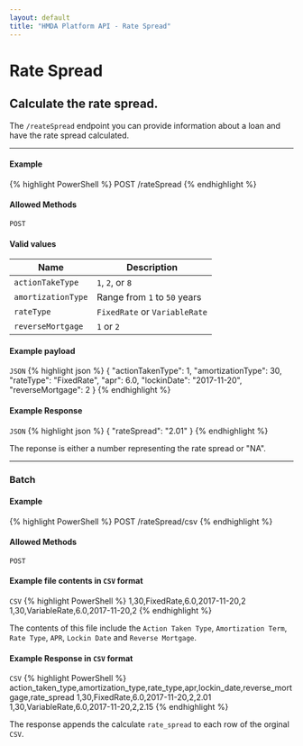 ```yaml
---
layout: default
title: "HMDA Platform API - Rate Spread"
---
```


<hgroup>
  <h1>Rate Spread</h1>
  <h2>Calculate the rate spread.</h2>
  <p class="usa-font-lead">The <code>/reateSpread</code> endpoint you can provide information about a loan and have the rate spread calculated.</p>
</hgroup>

---

<h4>Example</h4>
{% highlight PowerShell %}
POST /rateSpread
{% endhighlight %}

<h4>Allowed Methods</h4>
<code>POST</code>

<h4>Valid values</h4>
<table>
  <thead>
    <tr>
      <th>Name</th>
      <th>Description</th>
    </tr>
  </thead>
  <tbody>
    <tr>
      <td><code>actionTakeType</code></td>
      <td><code>1</code>, <code>2</code>, or <code>8</code></td>
    </tr>
    <tr>
      <td><code>amortizationType</code></td>
      <td>Range from <code>1</code> to <code>50</code> years</td>
    </tr>
    <tr>
      <td><code>rateType</code></td>
      <td><code>FixedRate</code> or <code>VariableRate</code></td>
    </tr>
    <tr>
      <td><code>reverseMortgage</code></td>
      <td><code>1</code> or <code>2</code></td>
    </tr>
  </tbody>
</table>

<h4>Example payload</h4>
<section class="code-block">
<code>JSON</code>
{% highlight json %}
{
  "actionTakenType": 1,
  "amortizationType": 30,
  "rateType": "FixedRate",
  "apr": 6.0,
  "lockinDate": "2017-11-20",
  "reverseMortgage": 2
}
{% endhighlight %}
</section>

<h4>Example Response</h4>
<section class="code-block">
<code>JSON</code>
{% highlight json %}
{
  "rateSpread": "2.01"
}
{% endhighlight %}
</section>
<p class="use-text-small">The reponse is either a number representing the rate spread or "NA".</p>

---

<hgroup>
  <h3 id="batch">Batch</h3>
</hgroup>

<h4>Example</h4>
{% highlight PowerShell %}
POST /rateSpread/csv
{% endhighlight %}

<h4>Allowed Methods</h4>
<code>POST</code>

<h4>Example file contents in <code>CSV</code> format</h4>
<section class="code-block">
<code>CSV</code>
{% highlight PowerShell %}
1,30,FixedRate,6.0,2017-11-20,2
1,30,VariableRate,6.0,2017-11-20,2
{% endhighlight %}
</section>

<p class="use-text-small">The contents of this file include the <code>Action Taken Type</code>, <code>Amortization Term</code>, <code>Rate Type</code>, <code>APR</code>, <code>Lockin Date</code> and <code>Reverse Mortgage</code>.</p>

<h4>Example Response in <code>CSV</code> format</h4>
<section class="code-block">
<code>CSV</code>
{% highlight PowerShell %}
action_taken_type,amortization_type,rate_type,apr,lockin_date,reverse_mortgage,rate_spread
1,30,FixedRate,6.0,2017-11-20,2,2.01
1,30,VariableRate,6.0,2017-11-20,2,2.15
{% endhighlight %}
</section>

<p class="use-text-small">The response appends the calculate <code>rate_spread</code> to each row of the orginal <code>CSV</code>.</p>